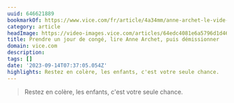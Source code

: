 ```yaml
---
uuid: 646621889
bookmarkOf: https://www.vice.com/fr/article/4a34mm/anne-archet-le-vide-mode-emploi
category: article
headImage: https://video-images.vice.com/articles/64edc4081e6a5796d1d46064/lede/1693303817358-adobestock354787305.jpeg?image-resize-opts=Y3JvcD0xeHc6MC44NDI3eGg7MHh3LDAuMDU5NHhoJnJlc2l6ZT0xMjAwOiomcmVzaXplPTEyMDA6Kg
title: Prendre un jour de congé, lire Anne Archet, puis démissionner
domain: vice.com
description:
tags: []
date: '2023-09-14T07:37:05.054Z'
highlights: Restez en colère, les enfants, c'est votre seule chance.
---
```




> Restez en colère, les enfants, c'est votre seule chance.
